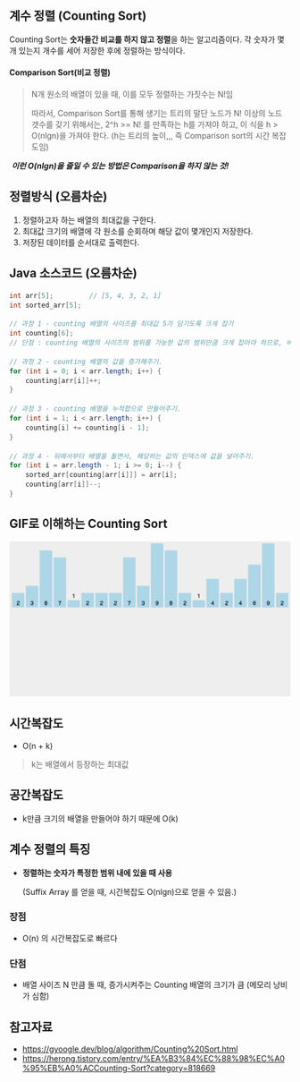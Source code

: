 ## 계수 정렬 (Counting Sort)

Counting Sort는 **숫자들간 비교를 하지 않고 정렬**을 하는 알고리즘이다. 각 숫자가 몇개 있는지 개수를 세어 저장한 후에 정렬하는 방식이다.



#### Comparison Sort(비교 정렬)

> N개 원소의 배열이 있을 때, 이를 모두 정렬하는 가짓수는 N!임
>
> 따라서, Comparison Sort를 통해 생기는 트리의 말단 노드가 N! 이상의 노드 갯수를 갖기 위해서는, 2^h >= N! 를 만족하는 h를 가져야 하고, 이 식을 h > O(nlgn)을 가져야 한다. (h는 트리의 높이,,, 즉 Comparison sort의 시간 복잡도임)

​	***이런 O(nlgn)을 줄일 수 있는 방법은 Comparison을 하지 않는 것!***





## 정렬방식 (오름차순)

1. 정렬하고자 하는 배열의 최대값을 구한다.
2. 최대값 크기의 배열에 각 원소를 순회하며 해당 값이 몇개인지 저장한다.
3. 저장된 데이터를 순서대로 출력한다.



## Java 소스코드 (오름차순)

```java
int arr[5]; 		// [5, 4, 3, 2, 1]
int sorted_arr[5];

// 과정 1 - counting 배열의 사이즈를 최대값 5가 담기도록 크게 잡기
int counting[6];	
// 단점 : counting 배열의 사이즈의 범위를 가능한 값의 범위만큼 크게 잡아야 하므로, 비효율적이 됨.

// 과정 2 - counting 배열의 값을 증가해주기.
for (int i = 0; i < arr.length; i++) {
    counting[arr[i]]++;
}

// 과정 3 - counting 배열을 누적합으로 만들어주기.
for (int i = 1; i < arr.length; i++) {
    counting[i] += counting[i - 1];
}

// 과정 4 - 뒤에서부터 배열을 돌면서, 해당하는 값의 인덱스에 값을 넣어주기.
for (int i = arr.length - 1; i >= 0; i--) {
    sorted_arr[counting[arr[i]]] = arr[i];
    counting[arr[i]]--;
}

```



## GIF로 이해하는 Counting Sort

![countingsort](https://github.com/Songwonseok/CS-Study/blob/main/Algorithm/image/countingsort.GIF?raw=true)

## 시간복잡도

- O(n + k) 

> k는 배열에서 등장하는 최대값



## 공간복잡도

- k만큼 크기의 배열을 만들어야 하기 때문에 O(k)



## 계수 정렬의 특징

- **정렬하는 숫자가 특정한 범위 내에 있을 때 사용**

  (Suffix Array 를 얻을 때, 시간복잡도 O(nlgn)으로 얻을 수 있음.)

  

### 장점

- O(n) 의 시간복잡도로 빠르다

### 단점

- 배열 사이즈 N 만큼 돌 때, 증가시켜주는 Counting 배열의 크기가 큼 (메모리 낭비가 심함)



## 참고자료

- https://gyoogle.dev/blog/algorithm/Counting%20Sort.html
- https://herong.tistory.com/entry/%EA%B3%84%EC%88%98%EC%A0%95%EB%A0%ACCounting-Sort?category=818669

